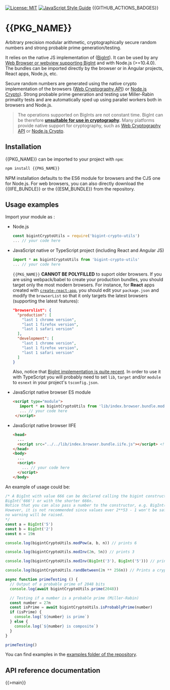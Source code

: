 [![License: MIT](https://img.shields.io/badge/License-MIT-yellow.svg)](https://opensource.org/licenses/MIT)
[![JavaScript Style Guide](https://img.shields.io/badge/code_style-standard-brightgreen.svg)](https://standardjs.com)
{{GITHUB_ACTIONS_BADGES}}

# {{PKG_NAME}}

Arbitrary precision modular arithmetic, cryptographically secure random numbers and strong probable prime generation/testing.

It relies on the native JS implementation of ([BigInt](https://tc39.es/ecma262/#sec-bigint-objects)). It can be used by any [Web Browser or webview supporting BigInt](https://developer.mozilla.org/en-US/docs/Web/JavaScript/Reference/Global_Objects/BigInt#Browser_compatibility) and with Node.js (>=10.4.0). The bundles can be imported directly by the browser or in Angular projects, React apps, Node.js, etc.

Secure random numbers are generated using the native crypto implementation of the browsers ([Web Cryptography API](https://w3c.github.io/webcrypto/)) or [Node.js Crypto](https://nodejs.org/dist/latest/docs/api/crypto.html)). Strong probable prime generation and testing use Miller-Rabin primality tests and are automatically sped up using parallel workers both in browsers and Node.js. 

> The operations supported on BigInts are not constant time. BigInt can be therefore **[unsuitable for use in cryptography](https://www.chosenplaintext.ca/articles/beginners-guide-constant-time-cryptography.html).** Many platforms provide native support for cryptography, such as [Web Cryptography API](https://w3c.github.io/webcrypto/) or [Node.js Crypto](https://nodejs.org/dist/latest/docs/api/crypto.html).

## Installation

{{PKG_NAME}} can be imported to your project with `npm`:

```bash
npm install {{PKG_NAME}}
```

NPM installation defaults to the ES6 module for browsers and the CJS one for Node.js. For web browsers, you can also directly download the {{IIFE_BUNDLE}} or the {{ESM_BUNDLE}} from the repository.

## Usage examples

Import your module as :

 - Node.js
   ```javascript
   const bigintCryptoUtils = require('bigint-crypto-utils')
   ... // your code here
   ```
 - JavaScript native or TypeScript project (including React and Angular JS)
   ```javascript
   import * as bigintCryptoUtils from 'bigint-crypto-utils'
   ... // your code here
   ```
   `{{PKG_NAME}}` **CANNOT BE POLYFILLED** to suport older browsers. If you are using webpack/babel to create your production bundles, you should target only the most modern browsers. For instance, for **React** apps created with [`create-react-app`](https://create-react-app.dev/), you should edit your `package.json` and modify the `browserList` so that it only targets the latest browsers (supporting the latest features):
   ```json
   "browserslist": {
     "production": [
       "last 1 chrome version",
       "last 1 firefox version",
       "last 1 safari version"
     ],
     "development": [
       "last 1 chrome version",
       "last 1 firefox version",
       "last 1 safari version"
     ]
   }
   ```
   Also, notice that [BigInt implementation is quite recent](https://tc39.es/ecma262/#sec-bigint-objects). In order to use it with TypeScript you will probably need to set `lib`, `target` and/or `module` to `esnext` in your project's `tsconfig.json`.

 - JavaScript native browser ES module
   ```html
   <script type="module">
      import * as bigintCryptoUtils from 'lib/index.browser.bundle.mod.js'  // Use you actual path to the broser mod bundle
      ... // your code here
    </script>
   ```
 - JavaScript native browser IIFE
   ```html
   <head>
     ...
     <script src="../../lib/index.browser.bundle.iife.js"></script> <!-- Use you actual path to the browser bundle -->
   </head>
   <body>
     ...
     <script>
       ... // your code here
     </script>
   </body>
   ```

An example of usage could be:

```javascript
/* A BigInt with value 666 can be declared calling the bigint constructor as 
BigInt('666') or with the shorter 666n.
Notice that you can also pass a number to the constructor, e.g. BigInt(666). 
However, it is not recommended since values over 2**53 - 1 won't be safe but 
no warning will be raised.
*/
const a = BigInt('5')
const b = BigInt('2')
const n = 19n

console.log(bigintCryptoUtils.modPow(a, b, n)) // prints 6

console.log(bigintCryptoUtils.modInv(2n, 5n)) // prints 3

console.log(bigintCryptoUtils.modInv(BigInt('3'), BigInt('5'))) // prints 2

console.log(bigintCryptoUtils.randBetween(2n ** 256n)) // Prints a cryptographically secure random number between 1 and 2**256 bits.

async function primeTesting () {
  // Output of a probable prime of 2048 bits
  console.log(await bigintCryptoUtils.prime(2048))

  // Testing if a number is a probable prime (Miller-Rabin)
  const number = 27n
  const isPrime = await bigintCryptoUtils.isProbablyPrime(number)
  if (isPrime) {
    console.log(`${number} is prime`)
  } else {
    console.log(`${number} is composite`)
  }
}

primeTesting()

```

You can find examples in the [examples folder of the repository](https://github.com/juanelas/bigint-crypto-utils/tree/master/examples).


## API reference documentation

{{>main}}
